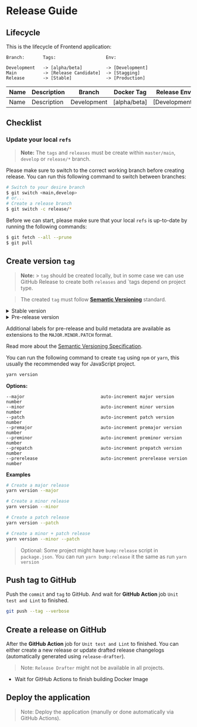 # Release Guide

## Lifecycle

This is the lifecycle of Frontend application:

```
Branch:       Tags:                   Env:

Development   -> [alpha/beta]         -> [Development]
Main          -> [Release Candidate]  -> [Stagging]
Release       -> [Stable]             -> [Production]
```

| Name | Description | Branch      | Docker Tag   | Release Env   |
| ---- | ----------- | ----------- | ------------ | ------------- |
| Name | Description | Development | [alpha/beta] | [Development] |

## Checklist

### Update your local `refs`

> **Note:**
> The `tags` and `releases` must be create within `master/main`, `develop` or `release/*` branch.

Please make sure to switch to the correct working branch before creating release. You can run this following command to switch between branches:

```sh
# Switch to your desire branch
$ git switch <main,develop>
# or...
# Create a release branch
$ git switch -c release/*
```

Before we can start, please make sure that your local `refs` is up-to-date by running the following commands:

```sh
$ git fetch --all --prune
$ git pull
```

## Create version `tag`

> **Note:** > `tag` should be created locally, but in some case we can use GitHub Release to create both `releases` and `tags depend on project type.

> The created `tag` must follow [**Semantic Versioning**](https://semver.org/) standard.

<details>
  <summary>Stable version</summary>

Given a version number `MAJOR.MINOR.PATCH`, increment the:

1. `MAJOR` version when you make **incompatible API changes**,
1. `MINOR` version when you **add functionality** in a **backwards compatible** manner, and
1. `PATCH` version when you make backwards compatible **bug fixes**.
</details>

<details>
  <summary>Pre-release version</summary>

A pre-release version MAY be denoted by appending a hyphen and a series of dot separated identifiers immediately following the patch version. Identifiers MUST comprise only ASCII alphanumerics and hyphens [0-9A-Za-z-].

Identifiers MUST NOT be empty. Numeric identifiers MUST NOT include leading zeroes. Pre-release versions have a lower precedence than the associated normal version. A pre-release version indicates that the version is unstable and might not satisfy the intended compatibility requirements as denoted by its associated normal version. Examples: `1.0.0-alpha`, `1.0.0-alpha.1`, `1.0.0-0.3.7`, `1.0.0-x.7.z.92`, `1.0.0-x-y-z.–`

</details>

Additional labels for pre-release and build metadata are available as extensions to the `MAJOR.MINOR.PATCH` format.

Read more about the [Semantic Versioning Specification](https://semver.org/#semantic-versioning-specification-semver).

You can run the following command to create `tag` using `npm` or `yarn`, this usually the recommended way for JavaScript project.

```sh
yarn version
```

**Options:**

```
--major                             auto-increment major version number
--minor                             auto-increment minor version number
--patch                             auto-increment patch version number
--premajor                          auto-increment premajor version number
--preminor                          auto-increment preminor version number
--prepatch                          auto-increment prepatch version number
--prerelease                        auto-increment prerelease version number
```

**Examples**

```sh
# Create a major release
yarn version --major

# Create a minor release
yarn version --minor

# Create a patch release
yarn version --patch

# Create a minor + patch release
yarn version --minor --patch
```

> Optional: Some project might have `bump:release` script in `package.json`. You can run `yarn bump:release` it the same as run `yarn version`

## Push tag to GitHub

Push the `commit` and `tag` to GitHub. And wait for **GitHub Action** job `Unit test and Lint` to finished.

```sh
git push --tag --verbose
```

## Create a release on GitHub

After the **GitHub Action** job for `Unit test and Lint` to finished. You can either create a new release or update drafted release changelogs (automatically generated using `release-drafter`).

> Note: `Release Drafter` might not be available in all projects.

- Wait for GitHub Actions to finish building Docker Image

## Deploy the application

> Note: Deploy the application (manully or done automatically via GitHub Actions).
